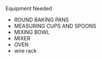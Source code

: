 Equipment Needed 

- ROUND BAKING PANS
- MEASURING CUPS AND SPOONS
- MIXING BOWL
- MIXER
- OVEN
- wire rack